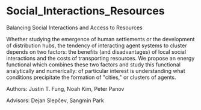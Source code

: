 # Social_Interactions_Resources
Balancing Social Interactions and Access to Resources

Whether studying the emergence of human settlements or the development of distribution hubs, the tendency of interacting agent systems to cluster depends on two factors: the benefits (and disadvantages) of local social interactions and the costs of transporting resources. We propose an energy functional which combines these two factors and study this functional analytically and numerically: of particular interest is understanding what conditions precipitate the formation of "cities," or clusters of agents.

Authors: Justin T. Fung, Noah Kim, Peter Panov

Advisors: Dejan Slepčev, Sangmin Park
